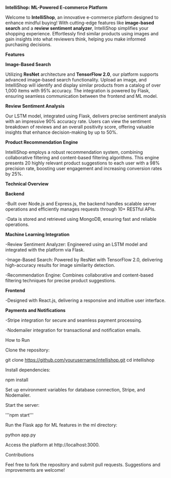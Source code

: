 **IntelliShop: ML-Powered E-commerce Platform**

Welcome to **IntelliShop**, an innovative e-commerce platform designed to enhance mindful buying! With cutting-edge features like **image-based search** and a **review sentiment analyzer**, IntelliShop simplifies your shopping experience. Effortlessly find similar products using images and gain insights into what reviewers think, helping you make informed purchasing decisions.

**Features**

**Image-Based Search**

Utilizing **ResNet** architecture and **TensorFlow 2.0**, our platform supports advanced image-based search functionality. Upload an image, and IntelliShop will identify and display similar products from a catalog of over 1,000 items with 95% accuracy. The integration is powered by Flask, ensuring seamless communication between the frontend and ML model.

**Review Sentiment Analysis**

Our LSTM model, integrated using Flask, delivers precise sentiment analysis with an impressive 90% accuracy rate. Users can view the sentiment breakdown of reviews and an overall positivity score, offering valuable insights that enhance decision-making by up to 50%.

**Product Recommendation Engine**

IntelliShop employs a robust recommendation system, combining collaborative filtering and content-based filtering algorithms. This engine presents 20 highly relevant product suggestions to each user with a 98% precision rate, boosting user engagement and increasing conversion rates by 25%.

**Technical Overview**

**Backend**

-Built over Node.js and Express.js, the backend handles scalable server operations and efficiently manages requests through 10+ RESTful APIs.

-Data is stored and retrieved using MongoDB, ensuring fast and reliable operations.

**Machine Learning Integration**

-Review Sentiment Analyzer: Engineered using an LSTM model and integrated with the platform via Flask.

-Image-Based Search: Powered by ResNet with TensorFlow 2.0, delivering high-accuracy results for image similarity detection.

-Recommendation Engine: Combines collaborative and content-based filtering techniques for precise product suggestions.

**Frontend**

-Designed with React.js, delivering a responsive and intuitive user interface.

**Payments and Notifications**

-Stripe integration for secure and seamless payment processing.

-Nodemailer integration for transactional and notification emails.

How to Run

Clone the repository:

git clone https://github.com/yourusername/intellishop.git
cd intellishop

Install dependencies:

npm install

Set up environment variables for database connection, Stripe, and Nodemailer.

Start the server:

'''npm start'''

Run the Flask app for ML features in the ml directory:

python app.py

Access the platform at http://localhost:3000.

Contributions

Feel free to fork the repository and submit pull requests. Suggestions and improvements are welcome!
